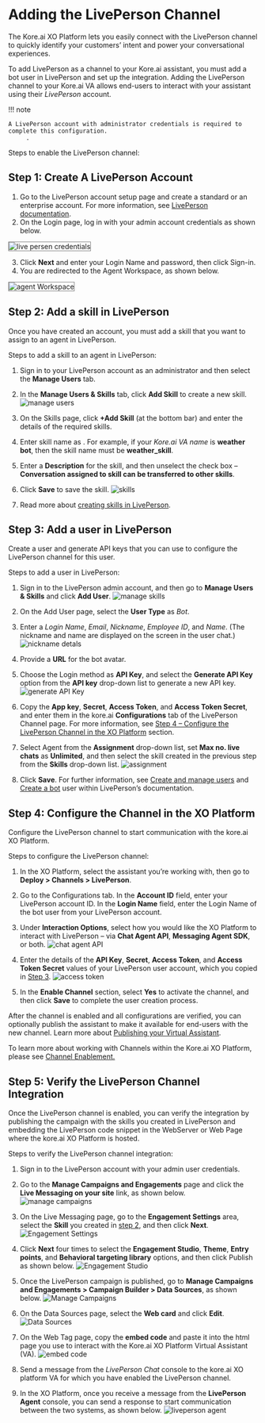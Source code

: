 # **Adding the LivePerson Channel**

The Kore.ai XO Platform lets you easily connect with the LivePerson channel to quickly identify your customers’ intent and power your conversational experiences.

To add LivePerson as a channel to your Kore.ai assistant, you must add a bot user in LivePerson and set up the integration. Adding the LivePerson channel to your Kore.ai VA allows end-users to interact with your assistant using their _LivePerson_ account.

!!! note

    A LivePerson account with administrator credentials is required to complete this configuration.
         .

Steps to enable the LivePerson channel:


## Step 1: Create A LivePerson Account


1. Go to the LivePerson account setup page and create a standard or an enterprise account. For more information, see [LivePerson documentation](https://developers.liveperson.com/get-started-with-automation.html#access-the-conversational-ai-applications).
2. On the Login page, log in with your admin account credentials as shown below.
<img src="../images/liveperson_channel1.png" alt="live persen credentials" title="live persen credentials" style="border: 1px solid gray;">

3. Click **Next** and enter your Login Name and password, then click Sign-in.
4. You are redirected to the Agent Workspace, as shown below.
<img src="../images/liveperson_channel2.png" alt="agent Workspace" title="agent Workspace" style="border: 1px solid gray;">


## Step 2: Add a skill in LivePerson

Once you have created an account, you must add a skill that you want to assign to an agent in LivePerson.

Steps to add a skill to an agent in LivePerson:


1. Sign in to your LivePerson account as an administrator and then select the **Manage Users** tab.
2. In the **Manage Users & Skills** tab, click **Add Skill** to create a new skill.
![manage users](./images/liveperson_channel2.png "manage users")

3. On the Skills page, click **+Add Skill** (at the bottom bar) and enter the details of the required skills.
4. Enter skill name as . For example, if your _Kore.ai VA name_ is **weather bot**, then the skill name must be **weather_skill**.
5. Enter a **Description** for the skill, and then unselect the check box – **Conversation assigned to skill can be transferred to other skills**.
6. Click **Save** to save the skill.
![skills](./images/liveperson_channel3.png "image_tooltip")

7. Read more about [creating skills in LivePerson](https://knowledge.liveperson.com/admin-settings-skills-groups-connect-visitors-to-agents-by-skills.html/).


## Step 3: Add a user in LivePerson

Create a user and generate API keys that you can use to configure the LivePerson channel for this user.

Steps to add a user in LivePerson:


1. Sign in to the LivePerson admin account, and then go to **Manage Users & Skills** and click **Add User**.
![manage skills](./images/liveperson_channel4.png "manage skills")

2. On the Add User page, select the **User Type** as _Bot_.
3. Enter a _Login Name_, _Email_, _Nickname_, _Employee ID_, and _Name_. (The nickname and name are displayed on the screen in the user chat.)
![nickname detals](./images/liveperson_channel5.png "nickname setails")

4. Provide a **URL** for the bot avatar.
5. Choose the Login method as **API Key**, and select the **Generate API Key** option from the **API key** drop-down list to generate a new API key.
![generate API Key](./images/liveperson_channel6.png "generate API Key")
6. Copy the **App key**, **Secret**, **Access Token**, and **Access Token Secret**, and enter them in the kore.ai **Configurations** tab of the LivePerson Channel page. For more information, see [Step 4 – Configure the LivePerson Channel in the XO Platform](https://developer.kore.ai/docs/bots/channel-enablement/adding-liveperson-channel/#Step_4_Configure_the_Channel_in_the_XO_Platform) section.
7. Select Agent from the **Assignment** drop-down list, set **Max no. live chats** as **Unlimited**, and then select the skill created in the previous step from the **Skills** drop-down list.
![assignment](./images/liveperson_channel7.png "assignment")
8. Click **Save**. For further information, see [Create and manage users](https://knowledge.liveperson.com/admin-settings-create-and-manage-users.html#Adding%20a%20user) and [Create a bot](https://developers.liveperson.com/tutorials-guides-getting-started-with-bot-building-deploy-the-bot.html#step-11-create-a-bot-user) user within LivePerson’s documentation.


## Step 4: Configure the Channel in the XO Platform

Configure the LivePerson channel to start communication with the kore.ai XO Platform.

Steps to configure the LivePerson channel:



1. In the XO Platform, select the assistant you’re working with, then go to **Deploy > Channels > LivePerson**.
2. Go to the Configurations tab. In the **Account ID** field, enter your LivePerson account ID.
In the **Login Name** field, enter the Login Name of the bot user from your LivePerson account.
3. Under **Interaction Options**, select how you would like the XO Platform to interact with LivePerson – via **Chat Agent API**, **Messaging Agent SDK**, or both.
![chat agent API](./images/liveperson_channel8.png "chat agent API")

4. Enter the details of the **API Key**, **Secret**, **Access Token**, and **Access Token Secret** values of your LivePerson user account, which you copied in [Step 3](https://developer.kore.ai/docs/bots/channel-enablement/adding-liveperson-channel/#Step_3_Add_a_user_in_LivePerson).
![access token](images/liveperson_channel9.png "access token")

5. In the **Enable Channel** section, select **Yes** to activate the channel, and then click **Save** to complete the user creation process.

After the channel is enabled and all configurations are verified, you can optionally publish the assistant to make it available for end-users with the new channel. Learn more about [Publishing your Virtual Assistant](https://developer.kore.ai/docs/bots/publish/publishing-bot/).

To learn more about working with Channels within the Kore.ai XO Platform, please see [Channel Enablement.](https://developer.kore.ai/docs/bots/channel-enablement/adding-channels-to-your-bot/)


## Step 5: Verify the LivePerson Channel Integration

Once the LivePerson channel is enabled, you can verify the integration by publishing the campaign with the skills you created in LivePerson and embedding the LivePerson code snippet in the WebServer or Web Page where the kore.ai XO Platform is hosted.

Steps to verify the LivePerson channel integration:


1. Sign in to the LivePerson account with your admin user credentials.
2. Go to the **Manage Campaigns and Engagements** page and click the **Live Messaging on your site** link, as shown below.
![manage campaigns](./images/liveperson_channel10.png "managee campaigns")

3. On the Live Messaging page, go to the **Engagement Settings** area, select the **Skill** you created in [step 2](https://developer.kore.ai/docs/bots/channel-enablement/adding-liveperson-channel/#Step_2_Add_a_skill_in_LivePerson), and then click **Next**.
![Engagement Settings](./images/liveperson_channel11.png "Engagement Settings")

4. Click **Next** four times to select the **Engagement Studio**, **Theme**, **Entry points**, and **Behavioral targeting library** options, and then click Publish as shown below.
![Engagement Studio](./images/liveperson_channel12.png "Engagement Studio")

5. Once the LivePerson campaign is published, go to **Manage Campaigns and Engagements > Campaign Builder > Data Sources**, as shown below.
![Manage Campaigns](./images/liveperson_channel13.png "Manage Campaigns")
6. On the Data Sources page, select the **Web card** and click **Edit**.
![Data Sources](./images/liveperson_channel14.png "Data Sources")
7. On the Web Tag page, copy the **embed code** and paste it into the html page you use to interact with the Kore.ai XO Platform Virtual Assistant (VA).
![embed code](./images/liveperson_channel15.png "embed code")
8. Send a message from the _LivePerson Chat_ console to the kore.ai XO platform VA for which you have enabled the LivePerson channel.
9. In the XO Platform, once you receive a message from the **LivePerson Agent** console, you can send a response to start communication between the two systems, as shown below.
![liveperson agent](./images/liveperson_channel16.png "liveperson agent")
